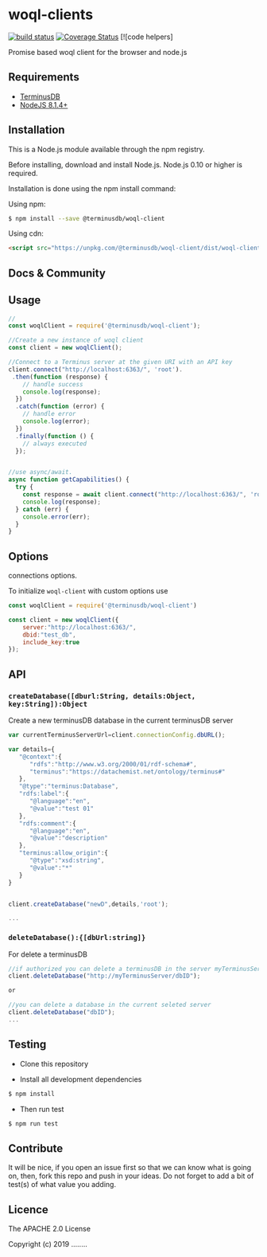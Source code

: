 woql-clients
===============

[![build status](https://api.travis-ci.org/terminusdb/woql-client.svg?branch=master)](https://travis-ci.org/terminusdb/woql-client)
[![Coverage Status](https://coveralls.io/repos/github/terminusdb/woql-client/badge.svg?branch=master)](https://coveralls.io/github/terminusdb/woql-client?branch=master)
[![code helpers]

Promise based woql client for the browser and node.js

## Requirements
- [TerminusDB](https://github.com/terminusdb/terminusdb)
- [NodeJS 8.1.4+](https://nodejs.org/en/)

## Installation

This is a Node.js module available through the npm registry.

Before installing, download and install Node.js. Node.js 0.10 or higher is required.

Installation is done using the npm install command:

Using npm:

```bash
$ npm install --save @terminusdb/woql-client
```

Using cdn:

```html
<script src="https://unpkg.com/@terminusdb/woql-client/dist/woql-client.min.js"></script>
```

## Docs & Community

## Usage

```javascript
//
const woqlClient = require('@terminusdb/woql-client');

//Create a new instance of woql client
const client = new woqlClient();

//Connect to a Terminus server at the given URI with an API key
client.connect("http://localhost:6363/", 'root').
 .then(function (response) {
    // handle success
    console.log(response);
  })
  .catch(function (error) {
    // handle error
    console.log(error);
  })
  .finally(function () {
    // always executed
  });


//use async/await.
async function getCapabilities() {
  try {
    const response = await client.connect("http://localhost:6363/", 'root');
    console.log(response);
  } catch (err) {
    console.error(err);
  }
}

```



## Options
connections options.

To initialize `woql-client` with custom options use

```js
const woqlClient = require('@terminusdb/woql-client')

const client = new woqlClient({
    server:"http://localhost:6363/",
    dbid:"test_db",
    include_key:true
});

```

## API

### `createDatabase([dburl:String, details:Object, key:String]):Object`
Create a new terminusDB database in the current terminusDB server

```js
var currentTerminusServerUrl=client.connectionConfig.dbURL();

var details={  
   "@context":{  
      "rdfs":"http://www.w3.org/2000/01/rdf-schema#",
      "terminus":"https://datachemist.net/ontology/terminus#"
   },
   "@type":"terminus:Database",
   "rdfs:label":{  
      "@language":"en",
      "@value":"test 01"
   },
   "rdfs:comment":{  
      "@language":"en",
      "@value":"description"
   },
   "terminus:allow_origin":{  
      "@type":"xsd:string",
      "@value":"*"
   }
}


client.createDatabase("newD",details,'root');

...

```

### `deleteDatabase():{[dbUrl:string]}`
For delete a terminusDB 

```js
//if authorized you can delete a terminusDB in the server myTerminusServer
client.deleteDatabase("http://myTerminusServer/dbID");

or

//you can delete a database in the current seleted server
client.deleteDatabase("dbID");
...

```


## Testing
* Clone this repository

* Install all development dependencies
```sh
$ npm install
```

* Then run test
```sh
$ npm run test
```

## Contribute
It will be nice, if you open an issue first so that we can know what is going on, then, fork this repo and push in your ideas. Do not forget to add a bit of test(s) of what value you adding.

## Licence

The APACHE 2.0 License 

Copyright (c) 2019 ........
 